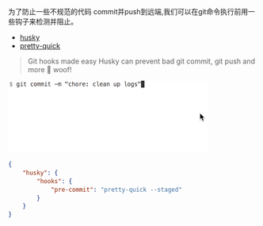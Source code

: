 为了防止一些不规范的代码 commit并push到远端,我们可以在git命令执行前用一些钩子来检测并阻止。

* [husky](https://www.npmjs.com/package/husky)
* [pretty-quick](https://www.npmjs.com/package/pretty-quick)
> Git hooks made easy
Husky can prevent bad git commit, git push and more 🐶 woof!
<img src='../assets/precommit.gif'/>

```json
{
    "husky": {
        "hooks": {
            "pre-commit": "pretty-quick --staged"
        }
    }
}
```
